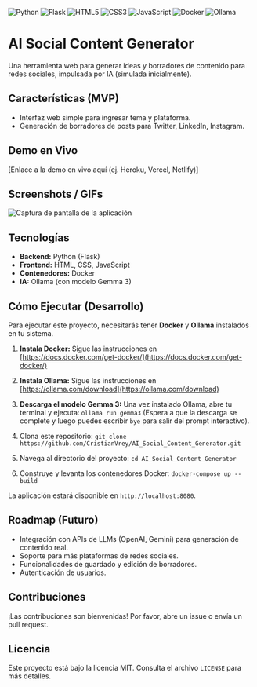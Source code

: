 ![Python](https://img.shields.io/badge/Python-3776AB?style=for-the-badge&logo=python&logoColor=white)
![Flask](https://img.shields.io/badge/Flask-000000?style=for-the-badge&logo=flask&logoColor=white)
![HTML5](https://img.shields.io/badge/HTML5-E34F26?style=for-the-badge&logo=html5&logoColor=white)
![CSS3](https://img.shields.io/badge/CSS3-1572B6?style=for-the-badge&logo=css3&logoColor=white)
![JavaScript](https://img.shields.io/badge/JavaScript-F7DF1E?style=for-the-badge&logo=javascript&logoColor=black)
![Docker](https://img.shields.io/badge/Docker-2496ED?style=for-the-badge&logo=docker&logoColor=white)
![Ollama](https://img.shields.io/badge/Ollama-000000?style=for-the-badge&logo=ollama&logoColor=white)

# AI Social Content Generator

Una herramienta web para generar ideas y borradores de contenido para redes sociales, impulsada por IA (simulada inicialmente).

## Características (MVP)

- Interfaz web simple para ingresar tema y plataforma.
- Generación de borradores de posts para Twitter, LinkedIn, Instagram.

## Demo en Vivo

[Enlace a la demo en vivo aquí (ej. Heroku, Vercel, Netlify)]

## Screenshots / GIFs

![Captura de pantalla de la aplicación](enlace_a_tu_imagen_o_gif_aqui)

## Tecnologías

- **Backend:** Python (Flask)
- **Frontend:** HTML, CSS, JavaScript
- **Contenedores:** Docker
- **IA:** Ollama (con modelo Gemma 3)

## Cómo Ejecutar (Desarrollo)

Para ejecutar este proyecto, necesitarás tener **Docker** y **Ollama** instalados en tu sistema.

1.  **Instala Docker:** Sigue las instrucciones en [https://docs.docker.com/get-docker/](https://docs.docker.com/get-docker/)
2.  **Instala Ollama:** Sigue las instrucciones en [https://ollama.com/download](https://ollama.com/download)
3.  **Descarga el modelo Gemma 3:** Una vez instalado Ollama, abre tu terminal y ejecuta:
    `ollama run gemma3`
    (Espera a que la descarga se complete y luego puedes escribir `bye` para salir del prompt interactivo).

4.  Clona este repositorio:
    `git clone https://github.com/CristianVrey/AI_Social_Content_Generator.git`
5.  Navega al directorio del proyecto:
    `cd AI_Social_Content_Generator`
6.  Construye y levanta los contenedores Docker:
    `docker-compose up --build`

La aplicación estará disponible en `http://localhost:8080`.

## Roadmap (Futuro)

- Integración con APIs de LLMs (OpenAI, Gemini) para generación de contenido real.
- Soporte para más plataformas de redes sociales.
- Funcionalidades de guardado y edición de borradores.
- Autenticación de usuarios.

## Contribuciones

¡Las contribuciones son bienvenidas! Por favor, abre un issue o envía un pull request.

## Licencia

Este proyecto está bajo la licencia MIT. Consulta el archivo `LICENSE` para más detalles.
